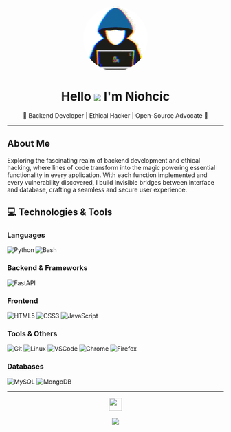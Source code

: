 <div align="center">
  <img src="https://github.com/0xAbdulKhalid/0xAbdulKhalid/raw/main/assets/mdImages/about_me.gif" alt="Logo" style="border-radius: 50%;" width="150" height="150">
  <h1 align="center">Hello <img src="https://media.giphy.com/media/hvRJCLFzcasrR4ia7z/giphy.gif" width="35"> I'm Niohcic</h1>
</div>

<p align="center">🚀 Backend Developer | Ethical Hacker | Open-Source Advocate 🚀</p>

---

##  About Me

Exploring the fascinating realm of backend development and ethical hacking, where lines of code transform into the magic powering essential functionality in every application. With each function implemented and every vulnerability discovered, I build invisible bridges between interface and database, crafting a seamless and secure user experience.

## 💻 Technologies & Tools

### Languages
![Python](https://img.shields.io/badge/Python-3670A0?style=flat&logo=python&logoColor=ffdd54)
![Bash](https://img.shields.io/badge/Bash-4EAA25?style=flat&logo=gnu-bash&logoColor=white)

### Backend & Frameworks
![FastAPI](https://img.shields.io/badge/FastAPI-00C7B7?style=flat&logo=fastapi&logoColor=white)

### Frontend
![HTML5](https://img.shields.io/badge/HTML5-E34F26?style=flat&logo=html5&logoColor=white)
![CSS3](https://img.shields.io/badge/CSS3-1572B6?style=flat&logo=css3&logoColor=white)
![JavaScript](https://img.shields.io/badge/JavaScript-F7DF1E?style=flat&logo=javascript&logoColor=black)

### Tools & Others
![Git](https://img.shields.io/badge/Git-F05032?style=flat&logo=git&logoColor=white)
![Linux](https://img.shields.io/badge/Linux-FCC624?style=flat&logo=linux&logoColor=black)
![VSCode](https://img.shields.io/badge/VSCode-007ACC?style=flat&logo=visual-studio-code&logoColor=white)
![Chrome](https://img.shields.io/badge/Chrome-4285F4?style=flat&logo=google-chrome&logoColor=white)
![Firefox](https://img.shields.io/badge/Firefox-FF7139?style=flat&logo=firefox-browser&logoColor=white)

### Databases
![MySQL](https://img.shields.io/badge/MySQL-4479A1?style=flat&logo=mysql&logoColor=white)
![MongoDB](https://img.shields.io/badge/MongoDB-47A248?style=flat&logo=mongodb&logoColor=white)

---
<!---  

## <span style="font-size: larger;">**🌱 My Recent Projects**</span>

Here are some of my recent projects:

- [Project 1](link)
- [Project 2](link)
- [Project 3](link)

<p align="center">
Feel free to check them out!
</p>
-->
<div align="center">
    <img src="https://cultofthepartyparrot.com/parrots/hd/githubparrot.gif" width="30" height="30"/>
</div>

<p align="center">
<img src="https://user-images.githubusercontent.com/73097560/115834477-dbab4500-a447-11eb-908a-139a6edaec5c.gif">             
<br>
